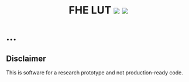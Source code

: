 <h1 align="center">FHE LUT
  <a href="https://github.com/nillion-oss/fhe-lut/actions/workflows/ci-build.yml"><img src="https://github.com/nillion-oss/fhe-lut/workflows/ci-build/badge.svg"></a>
  <a href="https://github.com/nillion-oss/fhe-lut/blob/main/LICENSE"><img src="https://img.shields.io/badge/license-MIT-blue.svg"></a>
</h1>

# ...

## Disclaimer
This is software for a research prototype and not production-ready code.
